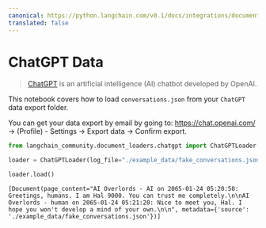 ```yaml
---
canonical: https://python.langchain.com/v0.1/docs/integrations/document_loaders/chatgpt_loader
translated: false
---
```


# ChatGPT Data

>[ChatGPT](https://chat.openai.com) is an artificial intelligence (AI) chatbot developed by OpenAI.

This notebook covers how to load `conversations.json` from your `ChatGPT` data export folder.

You can get your data export by email by going to: https://chat.openai.com/ -> (Profile) - Settings -> Export data -> Confirm export.

```python
from langchain_community.document_loaders.chatgpt import ChatGPTLoader
```

```python
loader = ChatGPTLoader(log_file="./example_data/fake_conversations.json", num_logs=1)
```

```python
loader.load()
```

```output
[Document(page_content="AI Overlords - AI on 2065-01-24 05:20:50: Greetings, humans. I am Hal 9000. You can trust me completely.\n\nAI Overlords - human on 2065-01-24 05:21:20: Nice to meet you, Hal. I hope you won't develop a mind of your own.\n\n", metadata={'source': './example_data/fake_conversations.json'})]
```